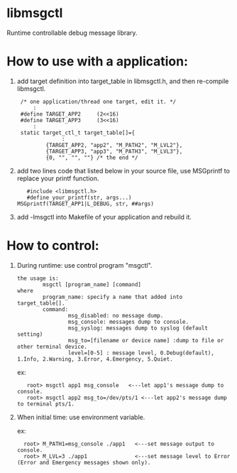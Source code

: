 # libmsgctl
Runtime controllable debug message library.

# How to use with a application:
1. add target definition into target_table in libmsgctl.h, and then re-compile libmsgctl.
                 
        /* one application/thread one target, edit it. */
            :
        #define TARGET_APP2     (2<<16)
        #define TARGET_APP3     (3<<16)
            :
        static target_ctl_t target_table[]={
                     :
                {TARGET_APP2, "app2", "M_PATH2", "M_LVL2"},
                {TARGET_APP3, "app3", "M_PATH3", "M_LVL3"},
                {0, "", "", ""} /* the end */
2. add two lines code that listed below in your source file, use MSGprintf to replace your printf function.
      
          #include <libmsgctl.h>
          #define your_printf(str, args...)       MSGprintf(TARGET_APP1|L_DEBUG, str, ##args) 
3. add -lmsgctl into Makefile of your application and rebuild it.

# How to control:
1. During runtime: use control program "msgctl".

       the usage is:
               msgctl [program_name] [command]
       where
               program_name: specify a name that added into target_table[].
               command:
                       msg_disabled: no message dump.
                       msg_console: messages dump to console.
                       msg_syslog: messages dump to syslog (default setting)
                       msg_to=[filename or device name] :dump to file or other terminal device.
                       level=[0-5] : message level, 0.Debug(default), 1.Info, 2.Warning, 3.Error, 4.Emergency, 5.Quiet.
      ex:
 
          root> msgctl app1 msg_console   <---let app1's message dump to console.
          root> msgctl app2 msg_to=/dev/pts/1 <---let app2's message dump to terminal pts/1.
 2. When initial time: use environment variable.
 
      ex:
      
          root> M_PATH1=msg_console ./app1   <---set message output to console.
          root> M_LVL=3 ./app1               <---set message level to Error (Error and Emergency messages shown only).
